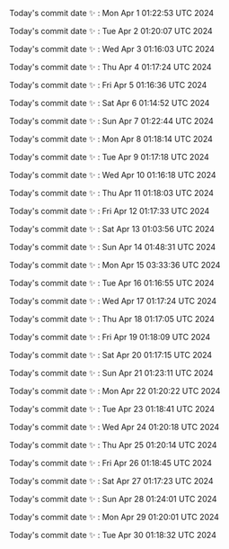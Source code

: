 Today's commit date ✨ : Mon Apr 1 01:22:53 UTC 2024 

Today's commit date ✨ : Tue Apr 2 01:20:07 UTC 2024 

Today's commit date ✨ : Wed Apr 3 01:16:03 UTC 2024 

Today's commit date ✨ : Thu Apr 4 01:17:24 UTC 2024 

Today's commit date ✨ : Fri Apr 5 01:16:36 UTC 2024 

Today's commit date ✨ : Sat Apr 6 01:14:52 UTC 2024 

Today's commit date ✨ : Sun Apr 7 01:22:44 UTC 2024 

Today's commit date ✨ : Mon Apr 8 01:18:14 UTC 2024 

Today's commit date ✨ : Tue Apr 9 01:17:18 UTC 2024 

Today's commit date ✨ : Wed Apr 10 01:16:18 UTC 2024 

Today's commit date ✨ : Thu Apr 11 01:18:03 UTC 2024 

Today's commit date ✨ : Fri Apr 12 01:17:33 UTC 2024 

Today's commit date ✨ : Sat Apr 13 01:03:56 UTC 2024 

Today's commit date ✨ : Sun Apr 14 01:48:31 UTC 2024 

Today's commit date ✨ : Mon Apr 15 03:33:36 UTC 2024 

Today's commit date ✨ : Tue Apr 16 01:16:55 UTC 2024 

Today's commit date ✨ : Wed Apr 17 01:17:24 UTC 2024 

Today's commit date ✨ : Thu Apr 18 01:17:05 UTC 2024 

Today's commit date ✨ : Fri Apr 19 01:18:09 UTC 2024 

Today's commit date ✨ : Sat Apr 20 01:17:15 UTC 2024 

Today's commit date ✨ : Sun Apr 21 01:23:11 UTC 2024 

Today's commit date ✨ : Mon Apr 22 01:20:22 UTC 2024 

Today's commit date ✨ : Tue Apr 23 01:18:41 UTC 2024 

Today's commit date ✨ : Wed Apr 24 01:20:18 UTC 2024 

Today's commit date ✨ : Thu Apr 25 01:20:14 UTC 2024 

Today's commit date ✨ : Fri Apr 26 01:18:45 UTC 2024 

Today's commit date ✨ : Sat Apr 27 01:17:23 UTC 2024 

Today's commit date ✨ : Sun Apr 28 01:24:01 UTC 2024 

Today's commit date ✨ : Mon Apr 29 01:20:01 UTC 2024 

Today's commit date ✨ : Tue Apr 30 01:18:32 UTC 2024 


